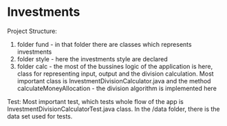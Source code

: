 # Investments

Project Structure:
1) folder fund - in that folder there are classes which represents investments
2) folder style - here the investments style are declared
3) folder calc - the most of the bussines logic of the application is here, class for representing input, output and the division calculation.
Most important class is InvestmentDivisionCalculator.java and the method calculateMoneyAllocation - the division algorithm is implemented here

Test:
Most important test, which tests whole flow of the app is InvestmentDivisionCalculatorTest.java class.
In the /data folder, there is the data set used for tests.
